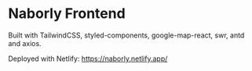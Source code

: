 # Naborly Frontend

Built with TailwindCSS, styled-components, google-map-react, swr, antd and axios. 

Deployed with Netlify: https://naborly.netlify.app/
